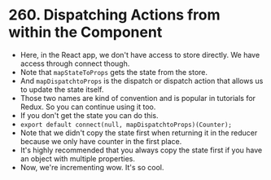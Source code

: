 # 260. Dispatching Actions from within the Component
- Here, in the React app, we don't have access to store directly. We have access through connect though.
- Note that `mapStateToProps` gets the state from the store.
- And `mapDispatchtoProps` is the dispatch or dispatch action that allows us to update the state itself.
- Those two names are kind of convention and is popular in tutorials for Redux. So you can continue using it too.
- If you don't get the state you can do this. 
- `export default connect(null, mapDispatchtoProps)(Counter);`
- Note that we didn't copy the state first when returning it in the reducer because we only have counter in the first place.
- It's highly recommended that you always copy the state first if you have an object with multiple properties.
- Now, we're incrementing wow. It's so cool.